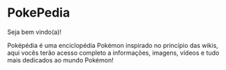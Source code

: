 # PokePedia

Seja bem vindo(a)!

Poképédia é uma enciclopédia Pokémon inspirado no princípio das wikis, aqui vocês terão acesso completo a informações, imagens, vídeos e tudo mais dedicados ao mundo Pokémon!
